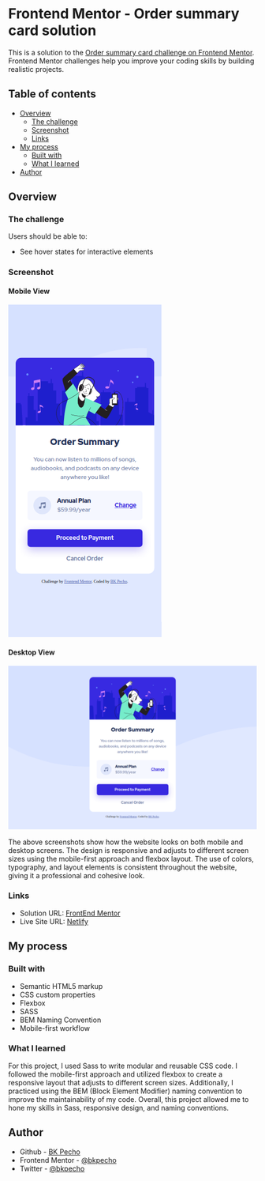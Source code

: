 # Frontend Mentor - Order summary card solution

This is a solution to the [Order summary card challenge on Frontend Mentor](https://www.frontendmentor.io/challenges/order-summary-component-QlPmajDUj). Frontend Mentor challenges help you improve your coding skills by building realistic projects.

## Table of contents

- [Overview](#overview)
  - [The challenge](#the-challenge)
  - [Screenshot](#screenshot)
  - [Links](#links)
- [My process](#my-process)
  - [Built with](#built-with)
  - [What I learned](#what-i-learned)
- [Author](#author)

## Overview

### The challenge

Users should be able to:

- See hover states for interactive elements

### Screenshot

#### Mobile View
![](/screenshot/mobile-view.png)

#### Desktop View
![](/screenshot/desktop-view.png)

The above screenshots show how the website looks on both mobile and desktop screens. The design is responsive and adjusts to different screen sizes using the mobile-first approach and flexbox layout. The use of colors, typography, and layout elements is consistent throughout the website, giving it a professional and cohesive look.

### Links

- Solution URL: [FrontEnd Mentor](https://your-solution-url.com)
- Live Site URL: [Netlify](https://bk-order-summary-card.netlify.app/)

## My process

### Built with

- Semantic HTML5 markup
- CSS custom properties
- Flexbox
- SASS
- BEM Naming Convention
- Mobile-first workflow

### What I learned

For this project, I used Sass to write modular and reusable CSS code. I followed the mobile-first approach and utilized flexbox to create a responsive layout that adjusts to different screen sizes. Additionally, I practiced using the BEM (Block Element Modifier) naming convention to improve the maintainability of my code. Overall, this project allowed me to hone my skills in Sass, responsive design, and naming conventions.

## Author

- Github - [BK Pecho](https://www.github.com/bkpecho)
- Frontend Mentor - [@bkpecho](https://www.frontendmentor.io/profile/bkpecho)
- Twitter - [@bkpecho](https://www.twitter.com/bkpecho)
